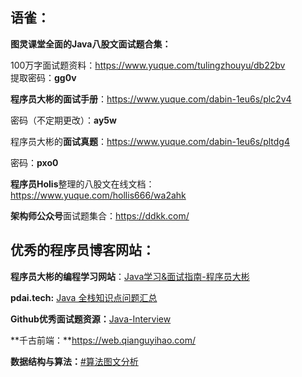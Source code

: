 ## 语雀：

**图灵课堂全面的Java八股文面试题合集：**

100万字面试题资料：https://www.yuque.com/tulingzhouyu/db22bv    
提取密码：**gg0v**



**程序员大彬的面试手册**：https://www.yuque.com/dabin-1eu6s/plc2v4       

密码（不定期更改）：**ay5w**

程序员大彬的**面试真题**：https://www.yuque.com/dabin-1eu6s/pltdg4

密码：**pxo0**



**程序员Holis**整理的八股文在线文档：https://www.yuque.com/hollis666/wa2ahk

**架构师公众号**面试题集合：https://ddkk.com/



## 优秀的程序员博客网站：

**程序员大彬的编程学习网站**：[Java学习&面试指南-程序员大彬](https://www.topjavaer.cn/)

**pdai.tech:**  [Java 全栈知识点问题汇总](https://pdai.tech/md/interview/x-interview.html)

**Github优秀面试题资源：**[Java-Interview](https://github.com/cosen1024/Java-Interview)

**千古前端：**https://web.qianguyihao.com/

**数据结构与算法：**[#算法图文分析](https://mp.weixin.qq.com/mp/appmsgalbum?__biz=MzU0ODMyNDk0Mw==&action=getalbum&album_id=1360108212447526913&scene=173&from_msgid=2247489980&from_itemidx=1&count=3&nolastread=1#wechat_redirect)

